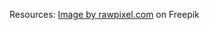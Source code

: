 Resources:
<a href="https://www.freepik.com/free-vector/abstract-memphis-colorful-geometry-pattern-wallpaper_14551263.htm#page=2&query=simple%20graphic%20elements%20pastel&position=5&from_view=search&track=ais&uuid=d1611f31-3475-42de-aa71-0a2d200d3cef">Image by rawpixel.com</a> on Freepik

